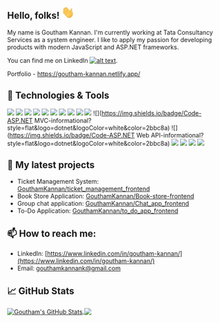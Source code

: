 ## Hello, folks! <img src="/wave.gif" alt="hand wave" width=30 height=30>

My name is Goutham Kannan. I'm currently working at Tata Consultancy Services as a system engineer. I like to apply my passion for developing products with modern JavaScript and ASP.NET frameworks.

You can find me on LinkedIn <a href="https://www.linkedin.com/in/goutham-kannan/"> ![alt text](https://img.shields.io/badge/-LinkedIn-0e76a8?style=plastic&logo=linkedIn)</a>. 

Portfolio - https://goutham-kannan.netlify.app/

## 🔧 Technologies & Tools

![](https://img.shields.io/badge/Code-HTML-informational?style=flat&logo=html5&logoColor=white&color=2bbc8a)
![](https://img.shields.io/badge/Code-CSS-informational?style=flat&logo=css3&logoColor=white&color=2bbc8a)
![](https://img.shields.io/badge/Code-JavaScript-informational?style=flat&logo=javascript&logoColor=white&color=2bbc8a)
![](https://img.shields.io/badge/Code-ReactJS-informational?style=flat&logo=react&logoColor=white&color=2bbc8a)
![](https://img.shields.io/badge/Code-Bootstrap-informational?style=flat&logo=bootstrap&logoColor=white&color=2bbc8a)
![](https://img.shields.io/badge/Code-NodeJS-informational?style=flat&logo=nodedotjs&logoColor=white&color=2bbc8a)
![](https://img.shields.io/badge/Code-MongoDB-informational?style=flat&logo=mongodb&logoColor=white&color=2bbc8a)
![](https://img.shields.io/badge/Code-MySQL-informational?style=flat&logo=mysql&logoColor=white&color=2bbc8a)
![](https://img.shields.io/badge/Code-C%23-informational?style=flat&logo=csharp&logoColor=white&color=2bbc8a)
![](https://img.shields.io/badge/Code-ASP.NET-informational?style=flat&logo=dotnet&logoColor=white&color=2bbc8a)
![](https://img.shields.io/badge/Code-ASP.NET MVC-informational?style=flat&logo=dotnet&logoColor=white&color=2bbc8a)
![](https://img.shields.io/badge/Code-ASP.NET Web API-informational?style=flat&logo=dotnet&logoColor=white&color=2bbc8a)
![](https://img.shields.io/badge/Code-SQL%20Server-informational?style=flat&logo=microsoftsqlserver&logoColor=white&color=2bbc8a)
![](https://img.shields.io/badge/Tools-GIT-informational?style=flat&logo=git&logoColor=white&color=2bbc8a)
![](https://img.shields.io/badge/Tools-Visual%20Studio-informational?style=flat&logo=visualstudio&logoColor=white&color=2bbc8a)
![](https://img.shields.io/badge/Tools-VS%20Code-informational?style=flat&logo=visualstudiocode&logoColor=white&color=2bbc8a)

## 🌱 My latest projects

- Ticket Management System: [GouthamKannan/ticket_management_frontend](https://github.com/GouthamKannan/ticket_management_frontend)
- Book Store Application: [GouthamKannan/Book-store-frontend](https://github.com/GouthamKannan/Book-store-frontend)
- Group chat application: [GouthamKannan/Chat_app_frontend](https://github.com/GouthamKannan/Chat_app_frontend)
- To-Do Application: [GouthamKannan/to_do_app_frontend](https://github.com/GouthamKannan/to_do_app_frontend)

## 📫 How to reach me:

- LinkedIn: [https://www.linkedin.com/in/goutham-kannan/](https://www.linkedin.com/in/goutham-kannan/)
- Email: [gouthamkannank@gmail.com](gouthamkannank@gmail.com)

## &#x1f4c8; GitHub Stats


<a href="https://github.com/GouthamKannan/GouthamKannan">
  <img align="center" src="https://github-readme-stats.vercel.app/api?username=GouthamKannan&show_icons=true&line_height=27&count_private=true&title_color=ffffff&text_color=c9cacc&icon_color=2bbc8a&bg_color=1d1f21" alt="Goutham's GitHub Stats" />
</a>

<a href="https://github.com/GouthamKannan/GouthamKannan">
  <img align="center" src="https://github-readme-stats.vercel.app/api/top-langs/?username=GouthamKannan&title_color=ffffff&text_color=c9cacc&icon_color=2bbc8a&bg_color=1d1f21&langs_count=3" />
</a>
